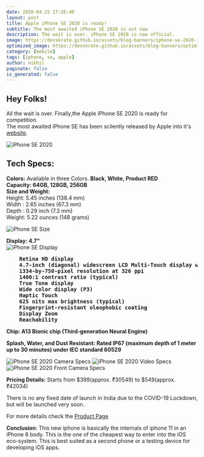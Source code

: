 ```yaml
---
date: 2020-04-15 17:26:40
layout: post
title: Apple iPhone SE 2020 is ready!
subtitle: The most awaited iPhone SE 2020 is out now
description: The wait is over. iPhone SE 2020 is now official.
image: https://devskrate.github.io/assets/blog-banners/iphone-se-2020-1.jpg
optimized_image: https://devskrate.github.io/assets/blog-banners/optimized/iphone-se-2020-1.webp
category: [mobile]
tags: [iphone, se, apple]
author: nikhil
paginate: false
is_generated: false
---
```


## Hey Folks!

All the wait is over. Finally,the Apple iPhone SE 2020 is ready for competition.  
The most awaited iPhone SE has been scilently released by Apple into it's <a href="https://www.apple.com/" target="_blank">website</a>.

<img src="https://devskrate.github.io/assets/images/apple/se-img.webp" alt="iPhone SE 2020" title="iPhone SE 2020" />

## Tech Specs:

**Colors:** Available in three Colors. **Black, White, Product RED**  
**Capacity: 64GB, 128GB, 256GB**  
**Size and Weight:**  
Height: 5.45 inches (138.4 mm)  
Width : 2.65 inches (67.3 mm)  
Depth : 0.29 inch (7.3 mm)  
Weight: 5.22 ounces (148 grams)

<img src="https://devskrate.github.io/assets/images/apple/se-size-weight.webp" alt="iPhone SE Size" title="iPhone SE 2020 Size" />

**Display: 4.7"**  
<img src="https://devskrate.github.io/assets/images/apple/se-display.webp" alt="iPhone SE Display" title="iPhone SE 2020 Display" />

<pre><b>    Retina HD display
    4.7-inch (diagonal) widescreen LCD Multi‑Touch display with IPS technology
    1334-by-750-pixel resolution at 326 ppi
    1400:1 contrast ratio (typical)
    True Tone display
    Wide color display (P3)
    Haptic Touch
    625 nits max brightness (typical)
    Fingerprint-resistant oleophobic coating
    Display Zoom
    Reachability</b></pre>

**Chip: A13 Bionic chip (Third‑generation Neural Engine)**

**Splash, Water, and Dust Resistant: Rated IP67 (maximum depth of 1 meter up to 30 minutes) under IEC standard 60529**

<img src="https://devskrate.github.io/assets/images/apple/se-camera.webp" title="iPhone SE 2020 Camera Specs" />

<img src="https://devskrate.github.io/assets/images/apple/se-video.webp" title="iPhone SE 2020 Video Specs" />

<img src="https://devskrate.github.io/assets/images/apple/se-frntcamera.webp" title="iPhone SE 2020 Front Camera Specs" />

<img src="https://devskrate.github.io/assets/images/apple/se-addl.webp" alt="" />

**Pricing Details:** Starts from $399(approx. ₹30549) to $549(approx. ₹42034)

There is no any fixed date of launch in India due to the COVID-19 Lockdown, but will be launched very soon.

For more details check the <a href="https://www.apple.com/iphone-se/specs/" target="_blank">Product Page</a>

**Conclusion**: This new iphone is basically the internals of iphone 11 in an iPhone 8 body. This is the one of the cheapest way to enter into the iOS eco-system. This is best suited as a second phone or a testing device for developing iOS apps.
